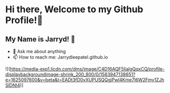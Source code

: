 # Hi there, Welcome to my Github Profile!👋
## My Name is Jarryd! :raising_hand: 

- 💬 Ask me about anything
- 📫 How to reach me: Jarrydleepatel.github.io

![(https://media-exp1.licdn.com/dms/image/C4D16AQF5lialgQqxCQ/profile-displaybackgroundimage-shrink_200_800/0/1583947138651?e=1625097600&v=beta&t=EADt3fD0vXUPUSQQgjPwl4Kme7I6W2Fmy1ZJhSlDNI4)]

